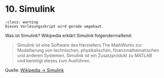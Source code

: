 # 10. Simulink

```{admonition} Hinweise zur Vorlesung Objektorientierte Programmierung im WiSe 2025/26
:class: warning
Dieses Vorlesungsskript wird gerade umgebaut.
```

Was ist Simulink? Wikipedia erklärt Simulink folgendermaßend:

> Simulink ist eine Software des Herstellers The MathWorks zur Modellierung von
> technischen, physikalischen, finanzmathematischen und anderen Systemen.
> Simulink ist ein Zusatzprodukt zu MATLAB und benötigt dieses zum Ausführen.

Quelle: [Wikipedia → Simulink](https://de.wikipedia.org/wiki/Simulink)
